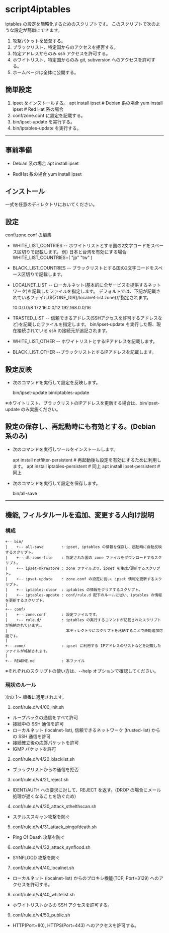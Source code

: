 # script4iptables

iptables の設定を簡略化するためのスクリプトです。
このスクリプトで次のような設定が簡単にできます。

1. 攻撃パケットを破棄する。
2. ブラックリスト、特定国からのアクセスを拒否する。
3. 特定アドレスからのみ ssh アクセスを許可する。
4. ホワイトリスト、特定国からのみ git, subversion へのアクセスを許可する。
5. ホームページは全体に公開する。


## 簡単設定
1. ipset をインストールする。
	apt install ipset   # Debian 系の場合
	yum install ipset   # Red Hat 系の場合
2. conf/zone.conf に設定を記載する。
3. bin/ipset-update を実行する。
4. bin/iptables-update を実行する。


---
## 事前準備

- Debian 系の場合
	apt install ipset

- RedHat 系の場合
	yum install ipset


## インストール
一式を任意のディレクトリにおいてください。


## 設定
conf/zone.conf の編集

- WHITE_LIST_CONTRIES
-- ホワイトリストとする国の2文字コードをスペース区切りで記載します。
	例) 日本と台湾を有効にする場合
	WHITE_LIST_COUNTRIES=( "jp" "tw" )

- BLACK_LIST_COUNTRIES
-- ブラックリストとする国の2文字コードをスペース区切りで記載します。

- LOCALNET_LIST
-- ローカルネット(基本的に全サービスを提供するネットワーク)を記載したファイルを指定します。
デフォルトでは、下記が記載されているファイル(${ZONE_DIR}/localnet-list.zone)が指定されます。

	10.0.0.0/8
	172.16.0.0/12
	192.168.0.0/16

- TRASTED_LIST
-- 信頼できるアドレス(SSHアクセスを許可するアドレスなど)を記載したファイルを指定します。
bin/ipset-update を実行した際、現在接続されている ssh の接続元が追記されます。

- WHITE_LIST_OTHER
-- ホワイトリストとするIPアドレスを記載します。

- BLACK_LIST_OTHER
--ブラックリストとするIPアドレスを記載します。

## 設定反映
- 次のコマンドを実行して設定を反映します。

	bin/ipset-update
	bin/iptables-update

※ホワイトリスト、ブラックリストのIPアドレスを更新する場合は、bin/ipset-update のみ実施ください。


## 設定の保存し、再起動時にも有効とする。(Debian 系のみ)
- 次のコマンドを実行しツールをインストールします。

	apt install netfilter-persistent	# 再起動後も設定を有効にするために利用します。
	apt install iptables-persistent		# 同上
	apt install ipset-persistent		# 同上

- 次のコマンドを実行して設定を保存します。

	bin/all-save


---

## 機能, フィルタルールを追加、変更する人向け説明

### 構成
	+-- bin/
	|    +-- all-save        : ipset, iptables の情報を保存し、起動時に自動反映するスクリプト。
	|    +-- dl-zone-file    : 指定された国の zone ファイルをダウンロードするスクリプト。
	|    +-- ipset-mkrestore : zone ファイルより、ipset を生成/更新するスクリプト。
	|    +-- ipset-update    : zone.conf の設定に従い、ipset 情報を更新するスクリプト。
	|    +-- iptables-clear  : iptables の情報をクリアするスクリプト。
	|    +-- iptables-update : conf/rule.d 配下のルールに従い、iptables の情報を更新するスクリプト。
	|
	+-- conf/
	|    +-- zone.conf       : 設定ファイルです。
	|    +-- rule.d/         : iptables の実行するコマンドが記載されたスクリプトが格納されています。。
	|                          本ディレクトリにスクリプトを格納することで機能追加可能です。
	|
	+-- zone/                : ipset に利用する IPアドレスのリストなどを記載したファイルが格納されます。
	|        
	+-- README.md            : 本ファイル

※それぞれのスクリプトの使い方は、--help オプションで確認してください。

### 現状のルール
次の 1～ 順番に適用されます。

1. conf/rule.d/v4/00_init.sh
- ループバックの通信をすべて許可
- 接続中の SSH 通信を許可
- ローカルネット (localnet-list), 信頼できるネットワーク (trusted-list) からの SSH 通信を許可
- 接続確立後の応答パケットを許可
- IGMP パケットを許可

2. conf/rule.d/v4/20_blacklist.sh
- ブラックリストからの通信を拒否

3. conf/rule.d/v4/21_reject.sh
- IDENT/AUTH への要求に対して、REJECT を返す。(DROP の場合にメール処理が遅くなることを防ぐため)

4. conf/rule.d/v4/30_attack_sthelthscan.sh
- ステルススキャン攻撃を防ぐ

5. conf/rule.d/v4/31_attack_pingofdeath.sh
- Ping Of Death 攻撃を防ぐ

6. conf/rule.d/v4/32_attack_synflood.sh
- SYNFLOOD 攻撃を防ぐ

7. conf/rule.d/v4/40_localnet.sh
- ローカルネット (localnet-list) からのプロキシ機能(TCP, Port=3129) へのアクセスを許可する。

8. conf/rule.d/v4/40_whitelist.sh
- ホワイトリストからの SSH アクセスを許可する。

9. conf/rule.d/v4/50_public.sh
- HTTP(Port=80), HTTPS(Port=443) へのアクセスを許可する。


